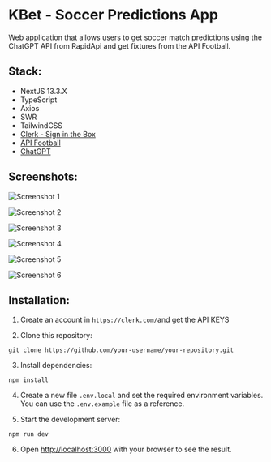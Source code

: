# KBet - Soccer Predictions App

Web application that allows users to get soccer match predictions using the ChatGPT API from RapidApi and get fixtures from the API Football.

## Stack:

- NextJS 13.3.X
- TypeScript
- Axios
- SWR
- TailwindCSS
- [Clerk - Sign in the Box](https://clerk.com/)
- [API Football](https://rapidapi.com/api-sports/api/api-football)
- [ChatGPT](https://rapidapi.com/truongvuhung102/api/chatgpt-best-price)

## Screenshots:

![Screenshot 1](https://gcdnb.pbrd.co/images/lVUcgKFPW3aU.png?o=1)

![Screenshot 2](https://gcdnb.pbrd.co/images/f7DXJvJz2E3E.png?o=1)

![Screenshot 3](https://gcdnb.pbrd.co/images/aUsKHVdUZLeO.png?o=1)

![Screenshot 4](https://gcdnb.pbrd.co/images/9BhTP420MKNI.png?o=1)

![Screenshot 5](https://gcdnb.pbrd.co/images/Uv9svHXW23jj.png?o=1)

![Screenshot 6](https://gcdnb.pbrd.co/images/4IlDt2z4mzWh.png?o=1)

## Installation:

1. Create an account in `https://clerk.com/`and get the API KEYS

2. Clone this repository:

```git clone https://github.com/your-username/your-repository.git```

3. Install dependencies:

```npm install```

4. Create a new file `.env.local` and set the required environment variables. You can use the `.env.example` file as a reference.

5. Start the development server:
  
  ```npm run dev```

6. Open [http://localhost:3000](http://localhost:3000) with your browser to see the result.